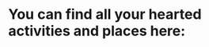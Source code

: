 # You can find all your hearted activities and places here: 

<body>
<script src="yourlikes.js"></script>
</body>
<div id='heart' class='button'></div>




